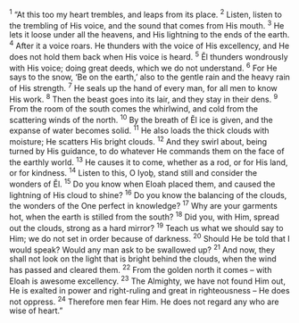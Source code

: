 <sup>1</sup> “At this too my heart trembles, and leaps from its place.
<sup>2</sup> Listen, listen to the trembling of His voice, and the sound that comes from His mouth.
<sup>3</sup> He lets it loose under all the heavens, and His lightning to the ends of the earth.
<sup>4</sup> After it a voice roars. He thunders with the voice of His excellency, and He does not hold them back when His voice is heard.
<sup>5</sup> Ĕl thunders wondrously with His voice; doing great deeds, which we do not understand.
<sup>6</sup> For He says to the snow, ‘Be on the earth,’ also to the gentle rain and the heavy rain of His strength.
<sup>7</sup> He seals up the hand of every man, for all men to know His work.
<sup>8</sup> Then the beast goes into its lair, and they stay in their dens.
<sup>9</sup> From the room of the south comes the whirlwind, and cold from the scattering winds of the north.
<sup>10</sup> By the breath of Ĕl ice is given, and the expanse of water becomes solid.
<sup>11</sup> He also loads the thick clouds with moisture; He scatters His bright clouds.
<sup>12</sup> And they swirl about, being turned by His guidance, to do whatever He commands them on the face of the earthly world.
<sup>13</sup> He causes it to come, whether as a rod, or for His land, or for kindness.
<sup>14</sup> Listen to this, O Iyoḇ, stand still and consider the wonders of Ĕl.
<sup>15</sup> Do you know when Eloah placed them, and caused the lightning of His cloud to shine?
<sup>16</sup> Do you know the balancing of the clouds, the wonders of the One perfect in knowledge?
<sup>17</sup> Why are your garments hot, when the earth is stilled from the south?
<sup>18</sup> Did you, with Him, spread out the clouds, strong as a hard mirror?
<sup>19</sup> Teach us what we should say to Him; we do not set in order because of darkness.
<sup>20</sup> Should He be told that I would speak? Would any man ask to be swallowed up?
<sup>21</sup> And now, they shall not look on the light that is bright behind the clouds, when the wind has passed and cleared them.
<sup>22</sup> From the golden north it comes – with Eloah is awesome excellency.
<sup>23</sup> The Almighty, we have not found Him out, He is exalted in power and right-ruling and great in righteousness – He does not oppress.
<sup>24</sup> Therefore men fear Him. He does not regard any who are wise of heart.”

